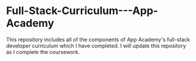 # Full-Stack-Curriculum---App-Academy
This repository includes all of the components of App Academy's full-stack developer curriculum which I have completed. I will update this repository as I complete the coursework.
